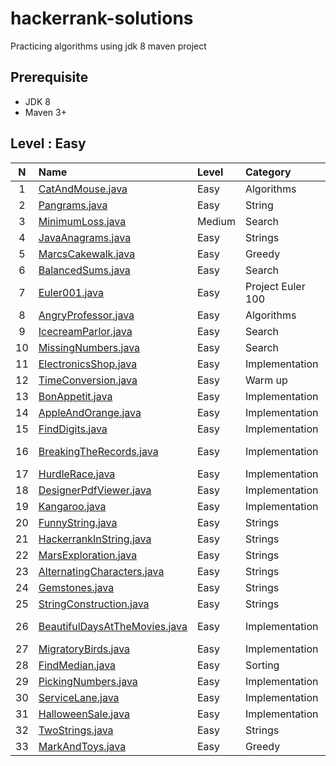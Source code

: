 # hackerrank-solutions
Practicing algorithms using jdk 8 maven project

## Prerequisite
* JDK 8
* Maven 3+

## Level : Easy

| N| Name | Level |  Category |Link|
| :-------------: |:-------------|:-------------|:-------------|-------|
| 1 |[CatAndMouse.java](src/main/java/org/fouda/solutions/CatAndMouse.java)|Easy|Algorithms|https://www.hackerrank.com/challenges/cats-and-a-mouse/problem|
| 2 |[Pangrams.java](src/main/java/org/fouda/solutions/Pangrams.java)|Easy|String|https://www.hackerrank.com/challenges/pangrams/problem|
| 3 |[MinimumLoss.java](src/main/java/org/fouda/solutions/MinimumLoss.java)|Medium|Search|https://www.hackerrank.com/challenges/minimum-loss/problem|
| 4 |[JavaAnagrams.java](src/main/java/org/fouda/solutions/JavaAnagrams.java)|Easy|Strings|https://www.hackerrank.com/challenges/java-anagrams/problem|
| 5 |[MarcsCakewalk.java](src/main/java/org/fouda/solutions/MarcsCakewalk.java)|Easy|Greedy|https://www.hackerrank.com/challenges/marcs-cakewalk/problem|
| 6 |[BalancedSums.java](src/main/java/org/fouda/solutions/BalancedSums.java)|Easy|Search|https://www.hackerrank.com/challenges/sherlock-and-array/problem|
| 7 |[Euler001.java](src/main/java/org/fouda/solutions/euler/Euler001.java)|Easy|Project Euler 100|https://www.hackerrank.com/contests/projecteuler/challenges/euler001/problem|
| 8 |[AngryProfessor.java](src/main/java/org/fouda/solutions/AngryProfessor.java)|Easy|Algorithms|https://www.hackerrank.com/challenges/angry-professor/problem|
| 9 |[IcecreamParlor.java](src/main/java/org/fouda/solutions/IcecreamParlor.java)|Easy|Search|https://www.hackerrank.com/challenges/icecream-parlor/problem|
|10 |[MissingNumbers.java](src/main/java/org/fouda/solutions/MissingNumbers.java)|Easy|Search|https://www.hackerrank.com/challenges/missing-numbers/problem|
|11 |[ElectronicsShop.java](src/main/java/org/fouda/solutions/ElectronicsShop.java)|Easy|Implementation|https://www.hackerrank.com/challenges/electronics-shop/problem|
|12 |[TimeConversion.java](src/main/java/org/fouda/solutions/TimeConversion.java)|Easy|Warm up|https://www.hackerrank.com/challenges/time-conversion/problem|
|13 |[BonAppetit.java](src/main/java/org/fouda/solutions/BonAppetit.java)|Easy|Implementation|https://www.hackerrank.com/challenges/bon-appetit|
|14 |[AppleAndOrange.java](src/main/java/org/fouda/solutions/AppleAndOrange.java)|Easy|Implementation|https://www.hackerrank.com/challenges/apple-and-orange|
|15 |[FindDigits.java](src/main/java/org/fouda/solutions/FindDigits.java)|Easy|Implementation|https://www.hackerrank.com/challenges/find-digits/problem|
|16 |[BreakingTheRecords.java](src/main/java/org/fouda/solutions/BreakingTheRecords.java)|Easy|Implementation|https://www.hackerrank.com/challenges/breaking-best-and-worst-records/problem|
|17 |[HurdleRace.java](src/main/java/org/fouda/solutions/HurdleRace.java)|Easy|Implementation|https://www.hackerrank.com/challenges/the-hurdle-race/problem|
|18 |[DesignerPdfViewer.java](src/main/java/org/fouda/solutions/DesignerPdfViewer.java)|Easy|Implementation|https://www.hackerrank.com/challenges/designer-pdf-viewer/problem|
|19 |[Kangaroo.java](src/main/java/org/fouda/solutions/Kangaroo.java)|Easy|Implementation|https://www.hackerrank.com/challenges/kangaroo/problem|
|20 |[FunnyString.java](src/main/java/org/fouda/solutions/FunnyString.java)|Easy|Strings|https://www.hackerrank.com/challenges/funny-string/problem|
|21 |[HackerrankInString.java](src/main/java/org/fouda/solutions/HackerrankInString.java)|Easy|Strings|https://www.hackerrank.com/challenges/hackerrank-in-a-string/problem|
|22 |[MarsExploration.java](src/main/java/org/fouda/solutions/MarsExploration.java)|Easy|Strings|https://www.hackerrank.com/challenges/mars-exploration/problem|
|23 |[AlternatingCharacters.java](src/main/java/org/fouda/solutions/AlternatingCharacters.java)|Easy|Strings|https://www.hackerrank.com/challenges/alternating-characters/problem|
|24 |[Gemstones.java](src/main/java/org/fouda/solutions/Gemstones.java)|Easy|Strings|https://www.hackerrank.com/challenges/gem-stones/problem|
|25 |[StringConstruction.java](src/main/java/org/fouda/solutions/StringConstruction.java)|Easy|Strings|https://www.hackerrank.com/challenges/string-construction/problem|
|26 |[BeautifulDaysAtTheMovies.java](src/main/java/org/fouda/solutions/BeautifulDaysAtTheMovies.java)|Easy|Implementation|https://www.hackerrank.com/challenges/beautiful-days-at-the-movies/problem|
|27 |[MigratoryBirds.java](src/main/java/org/fouda/solutions/MigratoryBirds.java)|Easy|Implementation|https://www.hackerrank.com/challenges/migratory-birds/problem|
|28 |[FindMedian.java](src/main/java/org/fouda/solutions/FindMedian.java)|Easy|Sorting|https://www.hackerrank.com/challenges/find-the-median/problem|
|29 |[PickingNumbers.java](src/main/java/org/fouda/solutions/PickingNumbers.java)|Easy|Implementation|https://www.hackerrank.com/challenges/picking-numbers/problem|
|30 |[ServiceLane.java](src/main/java/org/fouda/solutions/ServiceLane.java)|Easy|Implementation|https://www.hackerrank.com/challenges/service-lane/problem|
|31 |[HalloweenSale.java](src/main/java/org/fouda/solutions/HalloweenSale.java)|Easy|Implementation|https://www.hackerrank.com/challenges/halloween-sale/problem|
|32 |[TwoStrings.java](src/main/java/org/fouda/solutions/TwoStrings.java)|Easy|Strings|https://www.hackerrank.com/challenges/two-strings/problem|
|33 |[MarkAndToys.java](src/main/java/org/fouda/solutions/MarkAndToys.java)|Easy|Greedy|https://www.hackerrank.com/challenges/mark-and-toys/problem|


